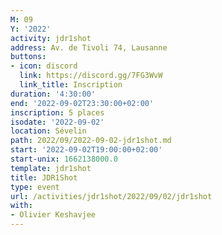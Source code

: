 ```yaml
---
M: 09
Y: '2022'
activity: jdr1shot
address: Av. de Tivoli 74, Lausanne
buttons:
- icon: discord
  link: https://discord.gg/7FG3WvW
  link_title: Inscription
duration: '4:30:00'
end: '2022-09-02T23:30:00+02:00'
inscription: 5 places
isodate: '2022-09-02'
location: Sévelin
path: 2022/09/2022-09-02-jdr1shot.md
start: '2022-09-02T19:00:00+02:00'
start-unix: 1662138000.0
template: jdr1shot
title: JDR1Shot
type: event
url: /activities/jdr1shot/2022/09/02/jdr1shot
with:
- Olivier Keshavjee
---
```

